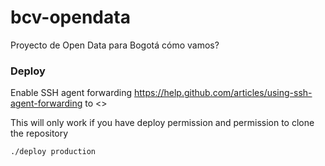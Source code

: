 bcv-opendata
============

Proyecto de Open Data para Bogotá cómo vamos?


### Deploy

Enable SSH agent forwarding https://help.github.com/articles/using-ssh-agent-forwarding to <<put domain here>>

This will only work if you have deploy permission and permission to clone the repository

	./deploy production
